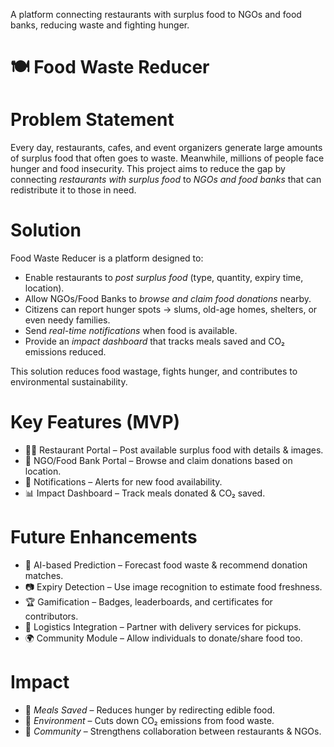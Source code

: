 A platform connecting restaurants with surplus food to NGOs and food banks, reducing waste and fighting hunger.
# 🍽 Food Waste Reducer

# Problem Statement
Every day, restaurants, cafes, and event organizers generate large amounts of surplus food that often goes to waste. Meanwhile, millions of people face hunger and food insecurity. This project aims to reduce the gap by connecting *restaurants with surplus food* to *NGOs and food banks* that can redistribute it to those in need.

# Solution
Food Waste Reducer is a platform designed to:  
- Enable restaurants to *post surplus food* (type, quantity, expiry time, location).  
- Allow NGOs/Food Banks to *browse and claim food donations* nearby.
- Citizens can report hunger spots → slums, old-age homes, shelters, or even needy families. 
- Send *real-time notifications* when food is available.  
- Provide an *impact dashboard* that tracks meals saved and CO₂ emissions reduced.  

This solution reduces food wastage, fights hunger, and contributes to environmental sustainability.

# Key Features (MVP)
- 👩‍🍳 Restaurant Portal – Post available surplus food with details & images.  
- 🏢 NGO/Food Bank Portal – Browse and claim donations based on location.  
- 🔔 Notifications – Alerts for new food availability.  
- 📊 Impact Dashboard – Track meals donated & CO₂ saved.  

# Future Enhancements
- 🤖 AI-based Prediction – Forecast food waste & recommend donation matches.  
- 📷 Expiry Detection – Use image recognition to estimate food freshness.  
- 🏆 Gamification – Badges, leaderboards, and certificates for contributors.  
- 🚚 Logistics Integration – Partner with delivery services for pickups.  
- 🌍 Community Module – Allow individuals to donate/share food too. 

# Impact
- 🍛 *Meals Saved* – Reduces hunger by redirecting edible food.  
- 🌱 *Environment* – Cuts down CO₂ emissions from food waste.  
- 🤝 *Community* – Strengthens collaboration between restaurants & NGOs.
